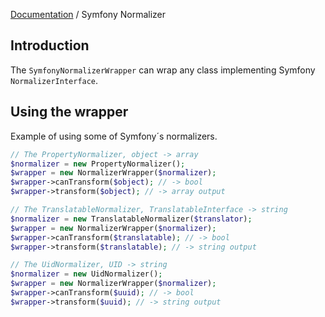 [Documentation](../../README.md) / Symfony Normalizer

## Introduction

The `SymfonyNormalizerWrapper` can wrap any class implementing Symfony `NormalizerInterface`.

## Using the wrapper

Example of using some of Symfony´s normalizers.

```php
// The PropertyNormalizer, object -> array
$normalizer = new PropertyNormalizer();
$wrapper = new NormalizerWrapper($normalizer);
$wrapper->canTransform($object); // -> bool
$wrapper->transform($object); // -> array output

// The TranslatableNormalizer, TranslatableInterface -> string
$normalizer = new TranslatableNormalizer($translator);
$wrapper = new NormalizerWrapper($normalizer);
$wrapper->canTransform($translatable); // -> bool
$wrapper->transform($translatable); // -> string output

// The UidNormalizer, UID -> string
$normalizer = new UidNormalizer();
$wrapper = new NormalizerWrapper($normalizer);
$wrapper->canTransform($uuid); // -> bool
$wrapper->transform($uuid); // -> string output
```
